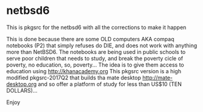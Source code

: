 # netbsd6
This is pkgsrc for the netbsd6 with all the corrections to make it happen

This is done because there are some OLD computers AKA compaq notebooks (P2) that simply refuses do DIE,
and does not work with anything more than NetBSD6.
The notebooks are being used in public schools to serve poor children that needs to study,
and break the poverty cicle of poverty, no education, so, poverty... 
The idea is to give them access to education using http://khanacademy.org
This pkgsrc version is a high modified pkgsrc-2017Q2 that builds tha mate desktop http://mate-desktop.org
and so offer a platform of study for less than US$10  (TEN DOLLARS)...


Enjoy

